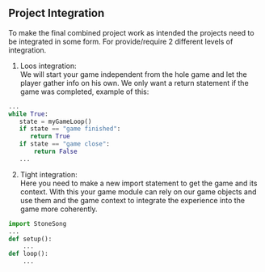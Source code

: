 ## Project Integration
To make the final combined project work as intended the projects need to be integrated in some form.
For provide/require 2 different levels of integration.
1. Loos integration: <br>
 We will start your game independent from the hole game and let the player gather info on his own. We only want a return statement if the game was completed, example of this:
 ```py
 ...
 while True:
    state = myGameLoop()
    if state == "game finished":
       return True
    if state == "game close":
        return False
    ...
 ```
 2. Tight integration: <br>
 Here you need to make a new import statement to get the game and its context. With this your game module can rely on our game objects and use them and the game context to integrate the experience into the game more coherently.
 ```py
 import StoneSong
 ...
 def setup():
     ...
 def loop():
     ...
 ```